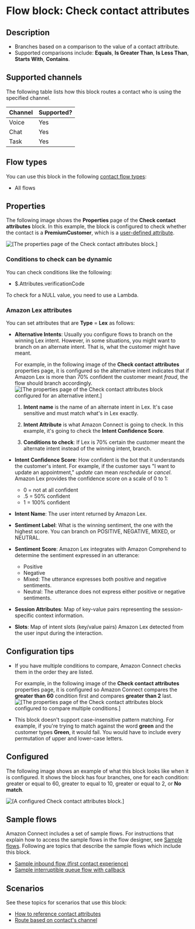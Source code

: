 # Flow block: Check contact attributes<a name="check-contact-attributes"></a>

## Description<a name="check-contact-attributes-description"></a>
+ Branches based on a comparison to the value of a contact attribute\.
+ Supported comparisons include: **Equals**, **Is Greater Than**, **Is Less Than**, **Starts With**, **Contains**\.

## Supported channels<a name="check-contact-attributes-channels"></a>

The following table lists how this block routes a contact who is using the specified channel\. 


| Channel | Supported? | 
| --- | --- | 
| Voice | Yes | 
| Chat | Yes | 
| Task | Yes | 

## Flow types<a name="check-contact-attributes-types"></a>

You can use this block in the following [contact flow types](create-contact-flow.md#contact-flow-types):
+ All flows

## Properties<a name="check-contact-attributes-properties"></a>

The following image shows the **Properties** page of the **Check contact attributes** block\. In this example, the block is configured to check whether the contact is a **PremiumCustomer**, which is a [user\-defined attribute](connect-attrib-list.md#user-defined-attributes)\. 

![\[The properties page of the Check contact attributes block.\]](http://docs.aws.amazon.com/connect/latest/adminguide/images/check-contact-attributes-properties.png)

### Conditions to check can be dynamic<a name="check-dynamic-attributes"></a>

You can check conditions like the following:
+ $\.Attributes\.verificationCode

To check for a NULL value, you need to use a Lambda\. 

### Amazon Lex attributes<a name="check-lex-attributes"></a>

You can set attributes that are **Type** = **Lex** as follows: 
+ **Alternative Intents**: Usually you configure flows to branch on the winning Lex intent\. However, in some situations, you might want to branch on an alternate intent\. That is, what the customer might have meant\. 

  For example, in the following image of the **Check contact attributes** properties page, it is configured so the alternative intent indicates that if Amazon Lex is more than 70% confident the customer meant *fraud*, the flow should branch accordingly\.  
![\[The properties page of the Check contact attributes block configured for an alternative intent.\]](http://docs.aws.amazon.com/connect/latest/adminguide/images/check-contact-attributes-alternate-intents.png)

  1. **Intent name** is the name of an alternate intent in Lex\. It's case sensitive and must match what's in Lex exactly\.

  1. **Intent Attribute** is what Amazon Connect is going to check\. In this example, it's going to check the **Intent Confidence Score**\.

  1. **Conditions to check**: If Lex is 70% certain the customer meant the alternate intent instead of the winning intent, branch\.
+ **Intent Confidence Score**: How confident is the bot that it understands the customer's intent\. For example, if the customer says "I want to update an appointment," *update* can mean *reschedule* or *cancel*\. Amazon Lex provides the confidence score on a scale of 0 to 1:
  + 0 = not at all confident
  + \.5 = 50% confident
  + 1 = 100% confident
+ **Intent Name**: The user intent returned by Amazon Lex\.
+ **Sentiment Label**: What is the winning sentiment, the one with the highest score\. You can branch on POSITIVE, NEGATIVE, MIXED, or NEUTRAL\.
+ **Sentiment Score**: Amazon Lex integrates with Amazon Comprehend to determine the sentiment expressed in an utterance:
  + Positive
  + Negative
  + Mixed: The utterance expresses both positive and negative sentiments\.
  + Neutral: The utterance does not express either positive or negative sentiments\.
+ **Session Attributes**: Map of key\-value pairs representing the session\-specific context information\.
+ **Slots**: Map of intent slots \(key/value pairs\) Amazon Lex detected from the user input during the interaction\.

## Configuration tips<a name="check-contact-attributes-tips"></a>
+ If you have multiple conditions to compare, Amazon Connect checks them in the order they are listed\. 

  For example, in the following image of the **Check contact attributes** properties page, it is configured so Amazon Connect compares the **greater than 60** condition first and compares **greater than 2** last\.   
![\[The properties page of the Check contact attributes block configured to compare multiple conditions.\]](http://docs.aws.amazon.com/connect/latest/adminguide/images/check-contact-attributes-tips-order-conditions-are-checked.png)
+ This block doesn't support case\-insensitive pattern matching\. For example, if you're trying to match against the word **green** and the customer types **Green**, it would fail\. You would have to include every permutation of upper and lower\-case letters\.

## Configured<a name="check-contact-attributes-configured"></a>

The following image shows an example of what this block looks like when it is configured\. It shows the block has four branches, one for each condition: greater or equal to 60, greater to equal to 10, greater or equal to 2, or **No match**\.

![\[A configured Check contact attributes block.\]](http://docs.aws.amazon.com/connect/latest/adminguide/images/check-contact-attributes-configured.png)

## Sample flows<a name="check-contact-attributes-samples"></a>

Amazon Connect includes a set of sample flows\. For instructions that explain how to access the sample flows in the flow designer, see [Sample flows](contact-flow-samples.md)\. Following are topics that describe the sample flows which include this block\.
+ [Sample inbound flow \(first contact experience\)](sample-inbound-flow.md)
+  [Sample interruptible queue flow with callback](sample-interruptible-queue.md)

## Scenarios<a name="check-contact-attributes-scenarios"></a>

See these topics for scenarios that use this block:
+ [How to reference contact attributes](how-to-reference-attributes.md)
+ [Route based on contact's channel](use-channel-contact-attribute.md)